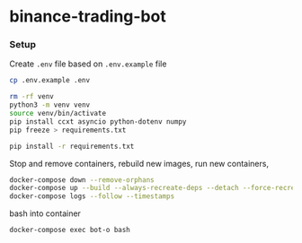 # binance-trading-bot


### Setup

Create `.env` file based on `.env.example` file

```bash
cp .env.example .env
```

```bash
rm -rf venv 
python3 -m venv venv
source venv/bin/activate
pip install ccxt asyncio python-dotenv numpy
pip freeze > requirements.txt
```

```bash
pip install -r requirements.txt
```

Stop and remove containers, rebuild new images, run new containers, 
```bash
docker-compose down --remove-orphans
docker-compose up --build --always-recreate-deps --detach --force-recreate
docker-compose logs --follow --timestamps
```

bash into container
```bash
docker-compose exec bot-o bash
```
